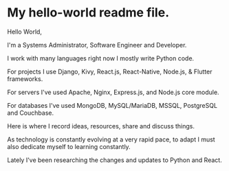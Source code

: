 # My hello-world readme file.

Hello World,

I'm a Systems Administrator, Software Engineer and Developer.

I work with many languages right now I mostly write Python code.

For projects I use Django, Kivy, React.js, React-Native, Node.js, & Flutter frameworks.

For servers I've used Apache, Nginx, Express.js, and Node.js core module.

For databases I've used MongoDB, MySQL/MariaDB, MSSQL, PostgreSQL and Couchbase. 

Here is where I record ideas, resources, share and discuss things. 

As technology is constantly evolving at a very rapid pace, 
to adapt I must also dedicate myself to learning constantly.

Lately I've been researching the changes and updates to Python and React.
